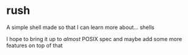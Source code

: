 # rush
A simple shell made so that I can learn more about... shells

I hope to bring it up to *almost* POSIX spec and maybe add some more features on top of that
